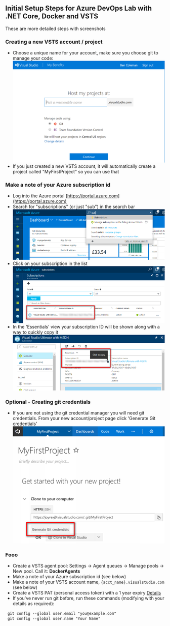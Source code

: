 ## Initial Setup Steps for Azure DevOps Lab with .NET Core, Docker and VSTS

These are more detailed steps with screenshots

### Creating a new VSTS account / project
 * Choose a unique name for your account, make sure you choose git to manage your code: 
 ![vsts1](imgs/vsts1.png)
 * If you just created a new VSTS account, it will automatically create a project called "MyFirstProject" 
so you can use that


### Make a note of your Azure subscription id
 * Log into the Azure portal [https://portal.azure.com](https://portal.azure.com)
 * Search for "subscriptions" (or just "sub") in the search bar  
 ![az-sub-1](imgs/az-sub1.png)
 * Click on your subscription in the list
 ![az-sub-2](imgs/az-sub2.png)
 * In the 'Essentials' view your subscription ID will be shown along with a way to quickly copy it
 ![az-sub-3](imgs/az-sub3.png)
 

### Optional - Creating git credentials
 * If you are not using the git credential manager you will need git credentials. From your new account/project page click 'Generate Git credentials'  
 ![vsts2](imgs/vsts2.png)


### Fooo

 * Create a VSTS agent pool: Settings -> Agent queues -> Manage pools -> New pool. Call it: **DockerAgents**
 * Make a note of your Azure subscription id (see below)
 * Make a note of your VSTS account name, `{acct_name}.visualstudio.com` (see below)
 * Create a VSTS PAT (personal access token) with a 1 year expiry [Details](https://www.visualstudio.com/en-us/docs/setup-admin/team-services/use-personal-access-tokens-to-authenticate)
 * If you've never run git before, run these commands (modifying with your details as required):
 ```
  git config --global user.email "you@example.com"
  git config --global user.name "Your Name"
```
